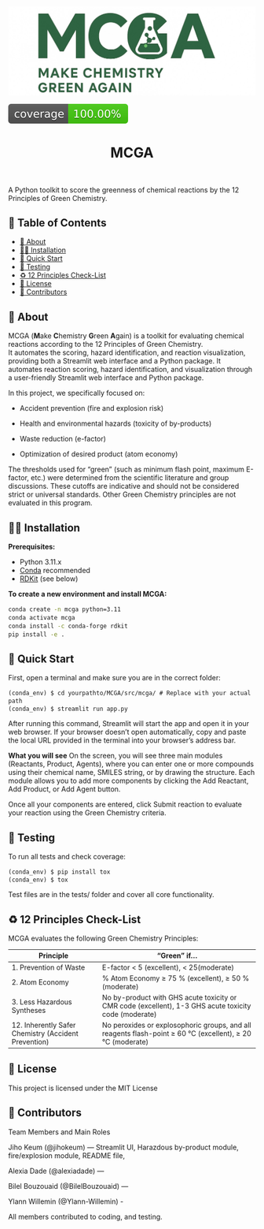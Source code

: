 ![Project Logo](assets/banner2.jpeg)

![Coverage Status](assets/coverage-badge.svg)

<h1 align="center">
MCGA
</h1>

<br>

A Python toolkit to score the greenness of chemical reactions by the 12 Principles of Green Chemistry.


## 📖 Table of Contents

- [🧪 About](#-about)
- [👩‍💻 Installation](#-installation)
- [🚀 Quick Start](#-quick-start)
- [🧪 Testing](#-testing)
- [♻️ 12 Principles Check-List](#-12-principles-check-list)
- [📜 License](#-license)
- [👥 Contributors](#-contributors)


## 🧪 About

MCGA (**M**ake **C**hemistry **G**reen **A**gain) is a toolkit for evaluating chemical reactions according to the 12 Principles of Green Chemistry.  
It automates the scoring, hazard identification, and reaction visualization, providing both a Streamlit web interface and a Python package.
It automates reaction scoring, hazard identification, and visualization through a user-friendly Streamlit web interface and Python package.

In this project, we specifically focused on:

* Accident prevention (fire and explosion risk)

* Health and environmental hazards (toxicity of by-products)

* Waste reduction (e-factor)

* Optimization of desired product (atom economy)

The thresholds used for “green” (such as minimum flash point, maximum E-factor, etc.) were determined from the scientific literature and group discussions. These cutoffs are indicative and should not be considered strict or universal standards. Other Green Chemistry principles are not evaluated in this program.


## 👩‍💻 Installation

**Prerequisites:**  
- Python 3.11.x  
- [Conda](https://docs.conda.io/en/latest/) recommended  
- [RDKit](https://www.rdkit.org/) (see below)

**To create a new environment and install MCGA:**
```bash
conda create -n mcga python=3.11
conda activate mcga
conda install -c conda-forge rdkit
pip install -e .
```


## 🚀 Quick Start

First, open a terminal and make sure you are in the correct folder:

```
(conda_env) $ cd yourpathto/MCGA/src/mcga/ # Replace with your actual path
(conda_env) $ streamlit run app.py
```
After running this command, Streamlit will start the app and open it in your web browser. If your browser doesn’t open automatically, copy and paste the local URL provided in the terminal into your browser’s address bar.

**What you will see**
On the screen, you will see three main modules (Reactants, Product, Agents), where you can enter one or more compounds using their chemical name, SMILES string, or by drawing the structure. Each module allows you to add more components by clicking the Add Reactant, Add Product, or Add Agent button.

Once all your components are entered, click Submit reaction to evaluate your reaction using the Green Chemistry criteria.


## 🧪 Testing
To run all tests and check coverage:
```
(conda_env) $ pip install tox
(conda_env) $ tox
```
Test files are in the tests/ folder and cover all core functionality.


## ♻️ 12 Principles Check-List

MCGA evaluates the following Green Chemistry Principles:

| Principle                                          | “Green” if…                                                                                                   |
| -------------------------------------------------- | ------------------------------------------------------------------------------------------------------------- |
| 1. Prevention of Waste                             | E-factor < 5 (excellent), < 25(moderate)                                                                                     |
| 2. Atom Economy                                    | % Atom Economy ≥ 75 % (excellent),  ≥ 50 % (moderate)                                                                                         |
| 3. Less Hazardous Syntheses                        | No by-product with GHS acute toxicity or CMR code (excellent), 1-3 GHS acute toxicity code (moderate)                                         |
| 12. Inherently Safer Chemistry (Accident Prevention) | No peroxides or explosophoric groups, and all reagents flash-point ≥ 60 °C (excellent), ≥ 20 °C (moderate)                                      |


## 📜 License

This project is licensed under the MIT License


## 👥 Contributors

Team Members and Main Roles

Jiho Keum (@jihokeum) — Streamlit UI, Harazdous by-product module, fire/explosion module, README file, 

Alexia Dade (@alexiadade) —

Bilel Bouzouaid (@BilelBouzouaid) —

Ylann Willemin (@Ylann-Willemin) -

All members contributed to coding, and testing.



